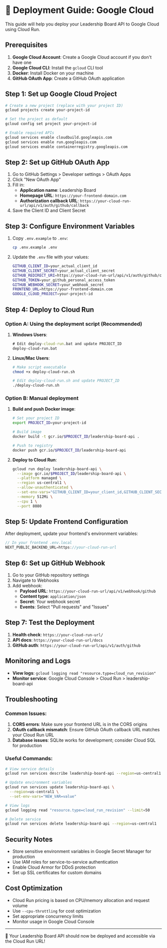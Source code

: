 # 🚀 Deployment Guide: Google Cloud

This guide will help you deploy your Leadership Board API to Google Cloud using Cloud Run.

## Prerequisites

1. **Google Cloud Account**: Create a Google Cloud account if you don't have one
2. **Google Cloud CLI**: Install the `gcloud` CLI tool
3. **Docker**: Install Docker on your machine
4. **GitHub OAuth App**: Create a GitHub OAuth application

## Step 1: Set up Google Cloud Project

```bash
# Create a new project (replace with your project ID)
gcloud projects create your-project-id

# Set the project as default
gcloud config set project your-project-id

# Enable required APIs
gcloud services enable cloudbuild.googleapis.com
gcloud services enable run.googleapis.com
gcloud services enable containerregistry.googleapis.com
```

## Step 2: Set up GitHub OAuth App

1. Go to GitHub Settings > Developer settings > OAuth Apps
2. Click "New OAuth App"
3. Fill in:
   - **Application name**: Leadership Board
   - **Homepage URL**: `https://your-frontend-domain.com`
   - **Authorization callback URL**: `https://your-cloud-run-url/api/v1/auth/github/callback`
4. Save the Client ID and Client Secret

## Step 3: Configure Environment Variables

1. Copy `.env.example` to `.env`:
   ```bash
   cp .env.example .env
   ```

2. Update the `.env` file with your values:
   ```bash
   GITHUB_CLIENT_ID=your_actual_client_id
   GITHUB_CLIENT_SECRET=your_actual_client_secret
   GITHUB_REDIRECT_URI=https://your-cloud-run-url/api/v1/auth/github/callback
   GITHUB_TOKEN=your_github_personal_access_token
   GITHUB_WEBHOOK_SECRET=your_webhook_secret
   FRONTEND_URL=https://your-frontend-domain.com
   GOOGLE_CLOUD_PROJECT=your-project-id
   ```

## Step 4: Deploy to Cloud Run

### Option A: Using the deployment script (Recommended)

1. **Windows Users**: 
   ```cmd
   # Edit deploy-cloud-run.bat and update PROJECT_ID
   deploy-cloud-run.bat
   ```

2. **Linux/Mac Users**:
   ```bash
   # Make script executable
   chmod +x deploy-cloud-run.sh
   
   # Edit deploy-cloud-run.sh and update PROJECT_ID
   ./deploy-cloud-run.sh
   ```

### Option B: Manual deployment

1. **Build and push Docker image**:
   ```bash
   # Set your project ID
   export PROJECT_ID=your-project-id
   
   # Build image
   docker build -t gcr.io/$PROJECT_ID/leadership-board-api .
   
   # Push to registry
   docker push gcr.io/$PROJECT_ID/leadership-board-api
   ```

2. **Deploy to Cloud Run**:
   ```bash
   gcloud run deploy leadership-board-api \
     --image gcr.io/$PROJECT_ID/leadership-board-api \
     --platform managed \
     --region us-central1 \
     --allow-unauthenticated \
     --set-env-vars="GITHUB_CLIENT_ID=your_client_id,GITHUB_CLIENT_SECRET=your_client_secret" \
     --memory 512Mi \
     --cpu 1 \
     --port 8080
   ```

## Step 5: Update Frontend Configuration

After deployment, update your frontend's environment variables:

```javascript
// In your frontend .env.local
NEXT_PUBLIC_BACKEND_URL=https://your-cloud-run-url
```

## Step 6: Set up GitHub Webhook

1. Go to your GitHub repository settings
2. Navigate to Webhooks
3. Add webhook:
   - **Payload URL**: `https://your-cloud-run-url/api/v1/webhook/github`
   - **Content type**: `application/json`
   - **Secret**: Your webhook secret
   - **Events**: Select "Pull requests" and "Issues"

## Step 7: Test the Deployment

1. **Health check**: `https://your-cloud-run-url/`
2. **API docs**: `https://your-cloud-run-url/docs`
3. **GitHub auth**: `https://your-cloud-run-url/api/v1/auth/github`

## Monitoring and Logs

- **View logs**: `gcloud logging read "resource.type=cloud_run_revision"`
- **Monitor service**: Google Cloud Console > Cloud Run > leadership-board-api

## Troubleshooting

### Common Issues:

1. **CORS errors**: Make sure your frontend URL is in the CORS origins
2. **OAuth callback mismatch**: Ensure GitHub OAuth callback URL matches your Cloud Run URL
3. **Database issues**: SQLite works for development; consider Cloud SQL for production

### Useful Commands:

```bash
# View service details
gcloud run services describe leadership-board-api --region=us-central1

# Update environment variables
gcloud run services update leadership-board-api \
  --region=us-central1 \
  --set-env-vars="NEW_VAR=value"

# View logs
gcloud logging read "resource.type=cloud_run_revision" --limit=50

# Delete service
gcloud run services delete leadership-board-api --region=us-central1
```

## Security Notes

- Store sensitive environment variables in Google Secret Manager for production
- Use IAM roles for service-to-service authentication
- Enable Cloud Armor for DDoS protection
- Set up SSL certificates for custom domains

## Cost Optimization

- Cloud Run pricing is based on CPU/memory allocation and request volume
- Use `--cpu-throttling` for cost optimization
- Set appropriate concurrency limits
- Monitor usage in Google Cloud Console

---

🎉 Your Leadership Board API should now be deployed and accessible via the Cloud Run URL!